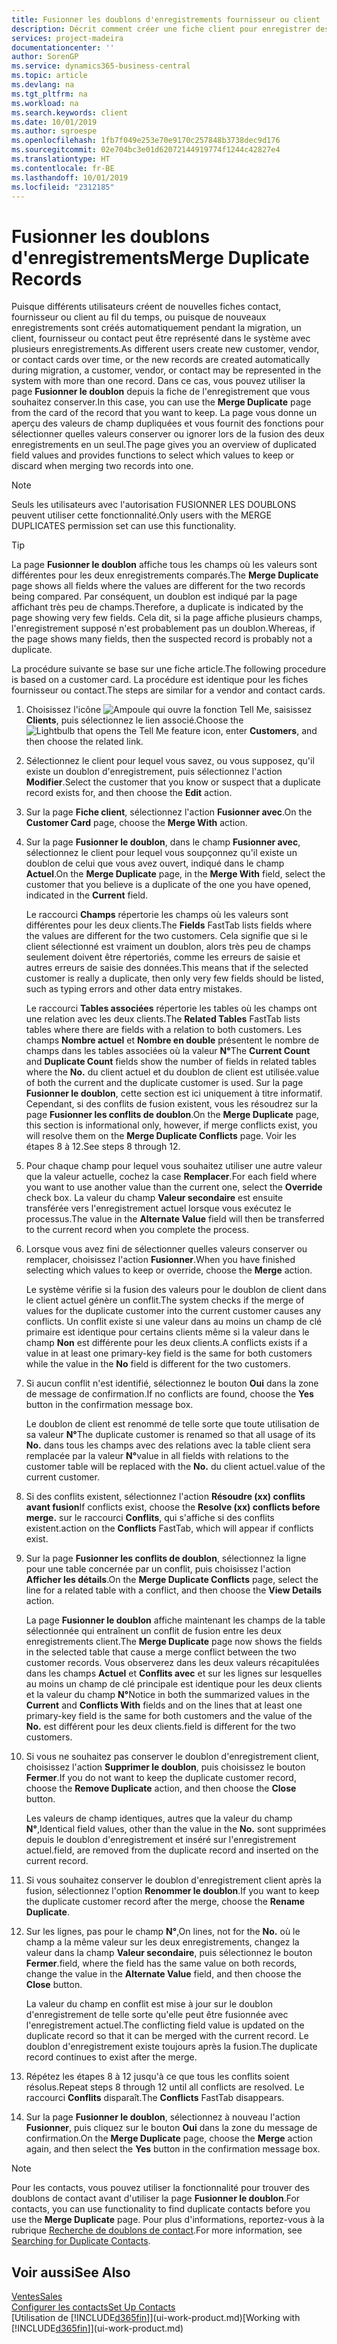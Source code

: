 ```yaml
---
title: Fusionner les doublons d'enregistrements fournisseur ou client | Microsoft Docs
description: Décrit comment créer une fiche client pour enregistrer des informations sur chaque nouveau client ou client auquel vous vendez.
services: project-madeira
documentationcenter: ''
author: SorenGP
ms.service: dynamics365-business-central
ms.topic: article
ms.devlang: na
ms.tgt_pltfrm: na
ms.workload: na
ms.search.keywords: client
ms.date: 10/01/2019
ms.author: sgroespe
ms.openlocfilehash: 1fb7f049e253e70e9170c257848b3738dec9d176
ms.sourcegitcommit: 02e704bc3e01d62072144919774f1244c42827e4
ms.translationtype: HT
ms.contentlocale: fr-BE
ms.lasthandoff: 10/01/2019
ms.locfileid: "2312185"
---
```

# <a name="merge-duplicate-records"></a><span data-ttu-id="76808-103">Fusionner les doublons d'enregistrements</span><span class="sxs-lookup"><span data-stu-id="76808-103">Merge Duplicate Records</span></span>
<span data-ttu-id="76808-104">Puisque différents utilisateurs créent de nouvelles fiches contact, fournisseur ou client au fil du temps, ou puisque de nouveaux enregistrements sont créés automatiquement pendant la migration, un client, fournisseur ou contact peut être représenté dans le système avec plusieurs enregistrements.</span><span class="sxs-lookup"><span data-stu-id="76808-104">As different users create new customer, vendor, or contact cards over time, or the new records are created automatically during migration, a customer, vendor, or contact may be represented in the system with more than one record.</span></span> <span data-ttu-id="76808-105">Dans ce cas, vous pouvez utiliser la page **Fusionner le doublon** depuis la fiche de l'enregistrement que vous souhaitez conserver.</span><span class="sxs-lookup"><span data-stu-id="76808-105">In this case, you can use the **Merge Duplicate** page from the card of the record that you want to keep.</span></span> <span data-ttu-id="76808-106">La page vous donne un aperçu des valeurs de champ dupliquées et vous fournit des fonctions pour sélectionner quelles valeurs conserver ou ignorer lors de la fusion des deux enregistrements en un seul.</span><span class="sxs-lookup"><span data-stu-id="76808-106">The page gives you an overview of duplicated field values and provides functions to select which values to keep or discard when merging two records into one.</span></span>

> [!NOTE]
> <span data-ttu-id="76808-107">Seuls les utilisateurs avec l'autorisation FUSIONNER LES DOUBLONS peuvent utiliser cette fonctionnalité.</span><span class="sxs-lookup"><span data-stu-id="76808-107">Only users with the MERGE DUPLICATES permission set can use this functionality.</span></span>

> [!TIP]
> <span data-ttu-id="76808-108">La page **Fusionner le doublon** affiche tous les champs où les valeurs sont différentes pour les deux enregistrements comparés.</span><span class="sxs-lookup"><span data-stu-id="76808-108">The **Merge Duplicate** page shows all fields where the values are different for the two records being compared.</span></span> <span data-ttu-id="76808-109">Par conséquent, un doublon est indiqué par la page affichant très peu de champs.</span><span class="sxs-lookup"><span data-stu-id="76808-109">Therefore, a duplicate is indicated by the page showing very few fields.</span></span> <span data-ttu-id="76808-110">Cela dit, si la page affiche plusieurs champs, l'enregistrement supposé n'est probablement pas un doublon.</span><span class="sxs-lookup"><span data-stu-id="76808-110">Whereas, if the page shows many fields, then the suspected record is probably not a duplicate.</span></span>

<span data-ttu-id="76808-111">La procédure suivante se base sur une fiche article.</span><span class="sxs-lookup"><span data-stu-id="76808-111">The following procedure is based on a customer card.</span></span> <span data-ttu-id="76808-112">La procédure est identique pour les fiches fournisseur ou contact.</span><span class="sxs-lookup"><span data-stu-id="76808-112">The steps are similar for a vendor  and contact cards.</span></span>

1. <span data-ttu-id="76808-113">Choisissez l'icône ![Ampoule qui ouvre la fonction Tell Me](media/ui-search/search_small.png "Dites-moi ce que vous voulez faire"), saisissez **Clients**, puis sélectionnez le lien associé.</span><span class="sxs-lookup"><span data-stu-id="76808-113">Choose the ![Lightbulb that opens the Tell Me feature](media/ui-search/search_small.png "Tell me what you want to do") icon, enter **Customers**, and then choose the related link.</span></span>
2. <span data-ttu-id="76808-114">Sélectionnez le client pour lequel vous savez, ou vous supposez, qu'il existe un doublon d'enregistrement, puis sélectionnez l'action **Modifier**.</span><span class="sxs-lookup"><span data-stu-id="76808-114">Select the customer that you know or suspect that a duplicate record exists for, and then choose the **Edit** action.</span></span>
3. <span data-ttu-id="76808-115">Sur la page **Fiche client**, sélectionnez l'action **Fusionner avec**.</span><span class="sxs-lookup"><span data-stu-id="76808-115">On the **Customer Card** page, choose the **Merge With** action.</span></span>
4. <span data-ttu-id="76808-116">Sur la page **Fusionner le doublon**, dans le champ **Fusionner avec**, sélectionnez le client pour lequel vous soupçonnez qu'il existe un doublon de celui que vous avez ouvert, indiqué dans le champ **Actuel**.</span><span class="sxs-lookup"><span data-stu-id="76808-116">On the **Merge Duplicate** page, in the **Merge With** field, select the customer that you believe is a duplicate of the one you have opened, indicated in the **Current** field.</span></span>

    <span data-ttu-id="76808-117">Le raccourci **Champs** répertorie les champs où les valeurs sont différentes pour les deux clients.</span><span class="sxs-lookup"><span data-stu-id="76808-117">The **Fields** FastTab lists fields where the values are different for the two customers.</span></span> <span data-ttu-id="76808-118">Cela signifie que si le client sélectionné est vraiment un doublon, alors très peu de champs seulement doivent être répertoriés, comme les erreurs de saisie et autres erreurs de saisie des données.</span><span class="sxs-lookup"><span data-stu-id="76808-118">This means that if the selected customer is really a duplicate, then only very few fields should be listed, such as typing errors and other data entry mistakes.</span></span>

    <span data-ttu-id="76808-119">Le raccourci **Tables associées** répertorie les tables où les champs ont une relation avec les deux clients.</span><span class="sxs-lookup"><span data-stu-id="76808-119">The **Related Tables** FastTab lists tables where there are fields with a relation to both customers.</span></span> <span data-ttu-id="76808-120">Les champs **Nombre actuel** et **Nombre en double** présentent le nombre de champs dans les tables associées où la valeur **N°**</span><span class="sxs-lookup"><span data-stu-id="76808-120">The **Current Count** and **Duplicate Count** fields show the number of fields in related tables where the **No.**</span></span> <span data-ttu-id="76808-121">du client actuel et du doublon de client est utilisée.</span><span class="sxs-lookup"><span data-stu-id="76808-121">value of both the current and the duplicate customer is used.</span></span> <span data-ttu-id="76808-122">Sur la page **Fusionner le doublon**, cette section est ici uniquement à titre informatif. Cependant, si des conflits de fusion existent, vous les résoudrez sur la page **Fusionner les conflits de doublon**.</span><span class="sxs-lookup"><span data-stu-id="76808-122">On the **Merge Duplicate** page, this section is informational only, however, if merge conflicts exist, you will resolve them on the **Merge Duplicate Conflicts** page.</span></span> <span data-ttu-id="76808-123">Voir les étapes 8 à 12.</span><span class="sxs-lookup"><span data-stu-id="76808-123">See steps 8 through 12.</span></span>   

5. <span data-ttu-id="76808-124">Pour chaque champ pour lequel vous souhaitez utiliser une autre valeur que la valeur actuelle, cochez la case **Remplacer**.</span><span class="sxs-lookup"><span data-stu-id="76808-124">For each field where you want to use another value than the current one, select the **Override** check box.</span></span> <span data-ttu-id="76808-125">La valeur du champ **Valeur secondaire** est ensuite transférée vers l'enregistrement actuel lorsque vous exécutez le processus.</span><span class="sxs-lookup"><span data-stu-id="76808-125">The value in the **Alternate Value** field will then be transferred to the current record when you complete the process.</span></span>
6. <span data-ttu-id="76808-126">Lorsque vous avez fini de sélectionner quelles valeurs conserver ou remplacer, choisissez l'action **Fusionner**.</span><span class="sxs-lookup"><span data-stu-id="76808-126">When you have finished selecting which values to keep or override, choose the **Merge** action.</span></span>

    <span data-ttu-id="76808-127">Le système vérifie si la fusion des valeurs pour le doublon de client dans le client actuel génère un conflit.</span><span class="sxs-lookup"><span data-stu-id="76808-127">The system checks if the merge of values for the duplicate customer into the current customer causes any conflicts.</span></span> <span data-ttu-id="76808-128">Un conflit existe si une valeur dans au moins un champ de clé primaire est identique pour certains clients même si la valeur dans le champ **Non** est différente pour les deux clients.</span><span class="sxs-lookup"><span data-stu-id="76808-128">A conflicts exists if a value in at least one primary-key field is the same for both customers while the value in the **No** field is different for the two customers.</span></span>

7. <span data-ttu-id="76808-129">Si aucun conflit n'est identifié, sélectionnez le bouton **Oui** dans la zone de message de confirmation.</span><span class="sxs-lookup"><span data-stu-id="76808-129">If no conflicts are found, choose the **Yes** button in the confirmation message box.</span></span>

    <span data-ttu-id="76808-130">Le doublon de client est renommé de telle sorte que toute utilisation de sa valeur **N°**</span><span class="sxs-lookup"><span data-stu-id="76808-130">The duplicate customer is renamed so that all usage of its **No.**</span></span> <span data-ttu-id="76808-131">dans tous les champs avec des relations avec la table client sera remplacée par la valeur **N°**</span><span class="sxs-lookup"><span data-stu-id="76808-131">value in all fields with relations to the customer table will be replaced with the **No.**</span></span> <span data-ttu-id="76808-132">du client actuel.</span><span class="sxs-lookup"><span data-stu-id="76808-132">value of the current customer.</span></span>
8. <span data-ttu-id="76808-133">Si des conflits existent, sélectionnez l'action **Résoudre (xx) conflits avant fusion**</span><span class="sxs-lookup"><span data-stu-id="76808-133">If conflicts exist, choose the **Resolve (xx) conflicts before merge.**</span></span> <span data-ttu-id="76808-134">sur le raccourci **Conflits**, qui s'affiche si des conflits existent.</span><span class="sxs-lookup"><span data-stu-id="76808-134">action on the **Conflicts** FastTab, which will appear if conflicts exist.</span></span>
9. <span data-ttu-id="76808-135">Sur la page **Fusionner les conflits de doublon**, sélectionnez la ligne pour une table concernée par un conflit, puis choisissez l'action **Afficher les détails**.</span><span class="sxs-lookup"><span data-stu-id="76808-135">On the **Merge Duplicate Conflicts** page, select the line for a related table with a conflict, and then choose the **View Details** action.</span></span>

    <span data-ttu-id="76808-136">La page **Fusionner le doublon** affiche maintenant les champs de la table sélectionnée qui entraînent un conflit de fusion entre les deux enregistrements client.</span><span class="sxs-lookup"><span data-stu-id="76808-136">The **Merge Duplicate** page now shows the fields in the selected table that cause a merge conflict between the two customer records.</span></span> <span data-ttu-id="76808-137">Vous observerez dans les deux valeurs récapitulées dans les champs **Actuel** et **Conflits avec** et sur les lignes sur lesquelles au moins un champ de clé principale est identique pour les deux clients et la valeur du champ **N°**</span><span class="sxs-lookup"><span data-stu-id="76808-137">Notice in both the summarized values in the **Current** and **Conflicts With** fields and on the lines that at least one primary-key field is the same for both customers and the value of the **No.**</span></span> <span data-ttu-id="76808-138">est différent pour les deux clients.</span><span class="sxs-lookup"><span data-stu-id="76808-138">field is different for the two customers.</span></span>   
10. <span data-ttu-id="76808-139">Si vous ne souhaitez pas conserver le doublon d'enregistrement client, choisissez l'action **Supprimer le doublon**, puis choisissez le bouton **Fermer**.</span><span class="sxs-lookup"><span data-stu-id="76808-139">If you do not want to keep the duplicate customer record, choose the **Remove Duplicate** action, and then choose the **Close** button.</span></span>

    <span data-ttu-id="76808-140">Les valeurs de champ identiques, autres que la valeur du champ **N°**,</span><span class="sxs-lookup"><span data-stu-id="76808-140">Identical field values, other than the value in the **No.**</span></span> <span data-ttu-id="76808-141">sont supprimées depuis le doublon d'enregistrement et inséré sur l'enregistrement actuel.</span><span class="sxs-lookup"><span data-stu-id="76808-141">field, are removed from the duplicate record and inserted on the current record.</span></span>
11. <span data-ttu-id="76808-142">Si vous souhaitez conserver le doublon d'enregistrement client après la fusion, sélectionnez l'option **Renommer le doublon**.</span><span class="sxs-lookup"><span data-stu-id="76808-142">If you want to keep the duplicate customer record after the merge,  choose the **Rename Duplicate**.</span></span>
12. <span data-ttu-id="76808-143">Sur les lignes, pas pour le champ **N°**,</span><span class="sxs-lookup"><span data-stu-id="76808-143">On lines, not for the **No.**</span></span> <span data-ttu-id="76808-144">où le champ a la même valeur sur les deux enregistrements, changez la valeur dans la champ **Valeur secondaire**, puis sélectionnez le bouton **Fermer**.</span><span class="sxs-lookup"><span data-stu-id="76808-144">field, where the field has the same value on both records, change the value in the **Alternate Value** field, and then choose the **Close** button.</span></span>

    <span data-ttu-id="76808-145">La valeur du champ en conflit est mise à jour sur le doublon d'enregistrement de telle sorte qu'elle peut être fusionnée avec l'enregistrement actuel.</span><span class="sxs-lookup"><span data-stu-id="76808-145">The conflicting field value is updated on the duplicate record so that it can be merged with the current record.</span></span> <span data-ttu-id="76808-146">Le doublon d'enregistrement existe toujours après la fusion.</span><span class="sxs-lookup"><span data-stu-id="76808-146">The duplicate record continues to exist after the merge.</span></span>
13. <span data-ttu-id="76808-147">Répétez les étapes 8 à 12 jusqu'à ce que tous les conflits soient résolus.</span><span class="sxs-lookup"><span data-stu-id="76808-147">Repeat steps 8 through 12 until all conflicts are resolved.</span></span> <span data-ttu-id="76808-148">Le raccourci **Conflits** disparaît.</span><span class="sxs-lookup"><span data-stu-id="76808-148">The **Conflicts** FastTab disappears.</span></span>
14. <span data-ttu-id="76808-149">Sur la page **Fusionner le doublon**, sélectionnez à nouveau l'action **Fusionner**, puis cliquez sur le bouton **Oui** dans la zone du message de confirmation.</span><span class="sxs-lookup"><span data-stu-id="76808-149">On the **Merge Duplicate** page, choose the **Merge** action again, and then select the **Yes** button in the confirmation message box.</span></span>

> [!NOTE]
> <span data-ttu-id="76808-150">Pour les contacts, vous pouvez utiliser la fonctionnalité pour trouver des doublons de contact avant d'utiliser la page **Fusionner le doublon**.</span><span class="sxs-lookup"><span data-stu-id="76808-150">For contacts, you can use functionality to find duplicate contacts before you use the **Merge Duplicate** page.</span></span> <span data-ttu-id="76808-151">Pour plus d'informations, reportez-vous à la rubrique [Recherche de doublons de contact](marketing-setup-contacts.md#searching-for-duplicate-contacts).</span><span class="sxs-lookup"><span data-stu-id="76808-151">For more information, see [Searching for Duplicate Contacts](marketing-setup-contacts.md#searching-for-duplicate-contacts).</span></span>

## <a name="see-also"></a><span data-ttu-id="76808-152">Voir aussi</span><span class="sxs-lookup"><span data-stu-id="76808-152">See Also</span></span>
[<span data-ttu-id="76808-153">Ventes</span><span class="sxs-lookup"><span data-stu-id="76808-153">Sales</span></span>](sales-manage-sales.md)  
[<span data-ttu-id="76808-154">Configurer les contacts</span><span class="sxs-lookup"><span data-stu-id="76808-154">Set Up Contacts</span></span>](marketing-setup-contacts.md)  
<span data-ttu-id="76808-155">[Utilisation de [!INCLUDE[d365fin](includes/d365fin_md.md)]](ui-work-product.md)</span><span class="sxs-lookup"><span data-stu-id="76808-155">[Working with [!INCLUDE[d365fin](includes/d365fin_md.md)]](ui-work-product.md)</span></span>

